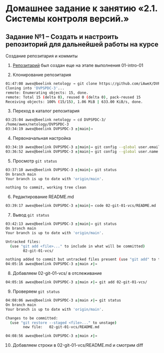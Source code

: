 
# Домашнее задание к занятию «2.1. Системы контроля версий.»

## Задание №1 – Создать и настроить репозиторий для дальнейшей работы на курсе

Создание репозитария и коммиты

1. [Репозитарий](https://github.com/iAweX/DVPSPDC-3) был создан еще на этапе выполнения 01-intro-01

2. Клонирование репозитария 

```bash
01:47:08 awex@beelink netology → git clone https://github.com/iAweX/DVPSPDC-3.git DVPSPDC-3
Cloning into 'DVPSPDC-3'...
remote: Enumerating objects: 15, done.
remote: Total 15 (delta 0), reused 0 (delta 0), pack-reused 15
Receiving objects: 100% (15/15), 1.06 MiB | 633.00 KiB/s, done.
```

3. Переход в каталог репозитария

```bash
03:25:04 awex@beelink netology → cd DVPSPDC-3/
/home/awex/netology/DVPSPDC-3
03:34:19 awex@beelink DVPSPDC-3 ±|main|→ 
```

4. Первоначальная настройка
  
```bash
03:34:19 awex@beelink DVPSPDC-3 ±|main|→ git config --global user.email "a.v.knyazev@gmail.com"
03:36:52 awex@beelink DVPSPDC-3 ±|main|→ git config --global user.name "AweX"
```

5. Просмотр `git status`

```bash
03:37:10 awex@beelink DVPSPDC-3 ±|main|→ git status
On branch main
Your branch is up to date with 'origin/main'.

nothing to commit, working tree clean
```

6. Редактирование README.md

```bash
03:39:17 awex@beelink DVPSPDC-3 ±|main|→ code 02-git-01-vcs/README.md
```

7. Вывод `git status`

```bash
03:42:13 awex@beelink DVPSPDC-3 ±|main|→ git status
On branch main
Your branch is up to date with 'origin/main'.

Untracked files:
  (use "git add <file>..." to include in what will be committed)
        02-git-01-vcs/

nothing added to commit but untracked files present (use "git add" to track)
04:05:16 awex@beelink DVPSPDC-3 ±|main ✗|→
```

8. Добавляем 02-git-01-vcs/ в отслеживание

```bash
04:05:16 awex@beelink DVPSPDC-3 ±|main ✗|→ git add 02-git-01-vcs/
```

9. Проверяем `git status`

```bash
04:08:06 awex@beelink DVPSPDC-3 ±|main ✗|→ git status
On branch main
Your branch is up to date with 'origin/main'.

Changes to be committed:
  (use "git restore --staged <file>..." to unstage)
        new file:   02-git-01-vcs/README.md

04:08:56 awex@beelink DVPSPDC-3 ±|main ✗|→
```

10. Добавляем строки в 02-git-01-vcs/README.md и смотрим diff

```diff
